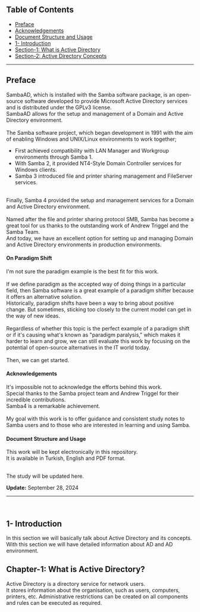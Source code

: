## Table of Contents
- [Preface](#Preface)
- [Acknowledgements](#Acknowledgements)
- [Document Structure and Usage](#Document-Structure-and-Usage)
- [1- Introduction](#Introduction)
- [Section-1: What is Active Directory](#What-is-Active-Directory?)
- [Section-2: Active Directory Concepts](#Active-Directory-Concepts)
  
---

## Preface
SambaAD, which is installed with the Samba software package, is an open-source software developed to provide Microsoft Active Directory services and is distributed under the GPLv3 license. <br>
SambaAD allows for the setup and management of a Domain and Active Directory environment. <br>
<br>
The Samba software project, which began development in 1991 with the aim of enabling Windows and UNIX/Linux environments to work together; <br>
- First achieved compatibility with LAN Manager and Workgroup environments through Samba 1. <br>
- With Samba 2, it provided NT4-Style Domain Controller services for Windows clients. <br>
- Samba 3 introduced file and printer sharing management and FileServer services. <br>
<br>
Finally, Samba 4 provided the setup and management services for a Domain and Active Directory environment. <br>
<br>
Named after the file and printer sharing protocol SMB, Samba has become a great tool for us thanks to the outstanding work of Andrew Triggel and the Samba Team. <br>
And today, we have an excellent option for setting up and managing Domain and Active Directory environments in production environments. <br>

#### On Paradigm Shift
I'm not sure the paradigm example is the best fit for this work. <br>
<br>
If we define paradigm as the accepted way of doing things in a particular field, then Samba software is a great example of a paradigm shifter because it offers an alternative solution. <br>
Historically, paradigm shifts have been a way to bring about positive change. But sometimes, sticking too closely to the current model can get in the way of  new ideas. <br>
<br>
Regardless of whether this topic is the perfect example of a paradigm shift or if it's causing what's known as "paradigm paralysis," which makes it harder to learn and grow, we can still evaluate this work by focusing on the potential of open-source alternatives in the IT world today. <br>
<br>
Then, we can get started.

#### Acknowledgements
It's impossible not to acknowledge the efforts behind this work. <br>
Special thanks to the Samba project team and Andrew Triggel for their incredible contributions. <br>
Samba4 is a remarkable achievement. <br>
<br>
My goal with this work is to offer guidance and consistent study notes to Samba users and to those who are interested in learning and using Samba. <br>

#### Document Structure and Usage
This work will be kept electronically in this repository. <br>
It is available in Turkish, English and PDF format. <br>
<br>

The study will be updated here. <br>

**Update:** September 28, 2024

---

<br>

## 1- Introduction
In this section we will basically talk about Active Directory and its concepts. <br>
With this section we will have detailed information about AD and AD environment.
<br>

## Chapter-1: What is Active Directory?
Active Directory is a directory service for network users. <br>
It stores information about the organisation, such as users, computers, printers, etc. Administrative restrictions can be created on all components and rules can be executed as required. <br>

